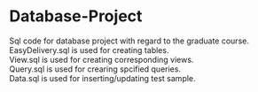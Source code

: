 # Database-Project
Sql code for database project with regard to the graduate course.\
EasyDelivery.sql is used for creating tables.\
View.sql is used for creating corresponding views.\
Query.sql is used for crearing spcified queries.\
Data.sql is used for inserting/updating test sample.
